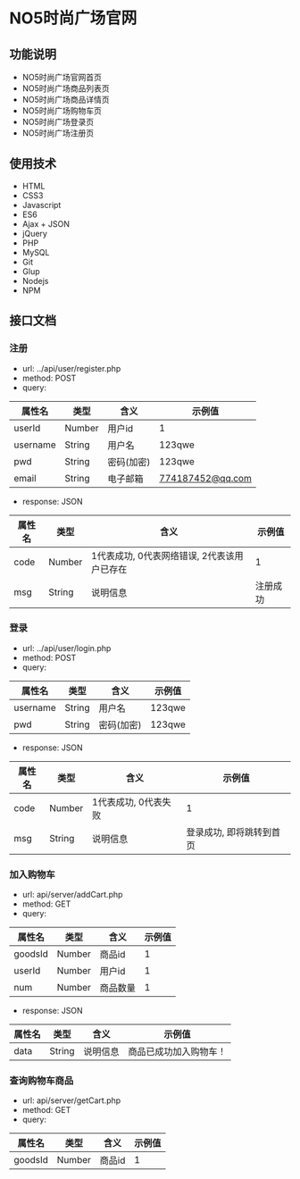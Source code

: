 # NO5时尚广场官网

## 功能说明

+ NO5时尚广场官网首页
+ NO5时尚广场商品列表页
+ NO5时尚广场商品详情页
+ NO5时尚广场购物车页
+ NO5时尚广场登录页
+ NO5时尚广场注册页

## 使用技术

+ HTML
+ CSS3
+ Javascript
+ ES6
+ Ajax + JSON
+ jQuery
+ PHP
+ MySQL
+ Git
+ Glup
+ Nodejs
+ NPM

## 接口文档

### 注册

+ url: ../api/user/register.php
+ method: POST
+ query: 

| 属性名  | 类型   | 含义   | 示例值      |
| ------- | ------ | ------ | ----------- |
| userId | Number | 用户id | 1 |
| username | String | 用户名 | 123qwe |
| pwd     | String | 密码(加密) | 123qwe         |
| email | String | 电子邮箱 | 774187452@qq.com |

+ response: JSON

| 属性名 | 类型   | 含义                                        | 示例值   |
| ------ | ------ | ------------------------------------------- | -------- |
| code   | Number | 1代表成功, 0代表网络错误, 2代表该用户已存在 | 1        |
| msg    | String | 说明信息                                    | 注册成功 |

### 登录

+ url: ../api/user/login.php
+ method: POST
+ query: 

| 属性名   | 类型   | 含义       | 示例值 |
| -------- | ------ | ---------- | ------ |
| username | String | 用户名     | 123qwe |
| pwd      | String | 密码(加密) | 123qwe |

+ response: JSON

| 属性名 | 类型   | 含义                 | 示例值                   |
| ------ | ------ | -------------------- | ------------------------ |
| code   | Number | 1代表成功, 0代表失败 | 1                        |
| msg    | String | 说明信息             | 登录成功, 即将跳转到首页 |

### 加入购物车

+ url: api/server/addCart.php
+ method: GET
+ query: 

| 属性名  | 类型   | 含义     | 示例值 |
| ------- | ------ | -------- | ------ |
| goodsId | Number | 商品id   | 1      |
| userId  | Number | 用户id   | 1      |
| num     | Number | 商品数量 | 1      |

+ response: JSON

| 属性名 | 类型   | 含义     | 示例值                 |
| ------ | ------ | -------- | ---------------------- |
| data   | String | 说明信息 | 商品已成功加入购物车！ |

### 查询购物车商品

+ url: api/server/getCart.php
+ method: GET
+ query: 

| 属性名  | 类型   | 含义   | 示例值 |
| ------- | ------ | ------ | ------ |
| goodsId | Number | 商品id | 1      |